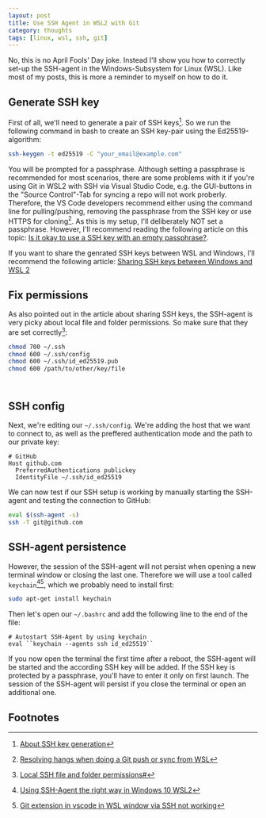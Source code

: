 ```yaml
---
layout: post
title: Use SSH Agent in WSL2 with Git
category: thoughts
tags: [linux, wsl, ssh, git]
---
```


No, this is no April Fools' Day joke. Instead I'll show you how to correctly set-up the SSH-agent in the Windows-Subsystem for Linux (WSL). Like most of my posts, this is more a reminder to myself on how to do it.

Generate SSH key
----------------

First of all, we'll need to generate a pair of SSH keys[^1]. So we run the following command in bash to create an SSH key-pair using the Ed25519-algorithm:

~~~bash
ssh-keygen -t ed25519 -C "your_email@example.com"
~~~  

You will be prompted for a passphrase. Although setting a passphrase is recommended for most scenarios, there are some problems with it if you're using Git in WSL2 with SSH via Visual Studio Code, e.g. the GUI-buttons in the "Source Control"-Tab for syncing a repo will not work proberly. Therefore, the VS Code developers recommend either using the command line for pulling/pushing, removing the passphrase from the SSH key or use HTTPS for cloning[^2].
As this is my setup, I'll deliberately NOT set a passphrase. However, I'll recommend reading the following article on this topic: [Is it okay to use a SSH key with an empty passphrase?](https://serverfault.com/questions/142959/is-it-okay-to-use-a-ssh-key-with-an-empty-passphrase/142963#142963).

If you want to share the genrated SSH keys between WSL and Windows, I'll recommend the following article: [Sharing SSH keys between Windows and WSL 2](https://devblogs.microsoft.com/commandline/sharing-ssh-keys-between-windows-and-wsl-2/)

Fix permissions
---------------

As also pointed out in the article about sharing SSH keys, the SSH-agent is very picky about local file and folder permissions. So make sure that they are set correctly[^3]:

~~~bash
chmod 700 ~/.ssh
chmod 600 ~/.ssh/config
chmod 600 ~/.ssh/id_ed25519.pub
chmod 600 /path/to/other/key/file
~~~

\
SSH config
----------

Next, we're editing our `~/.ssh/config`. We're adding the host that we want to connect to, as well as the preffered authentication mode and the path to our private key:

```text
# GitHub
Host github.com
  PreferredAuthentications publickey
  IdentityFile ~/.ssh/id_ed25519
```

We can now test if our SSH setup is working by manually starting the SSH-agent and testing the connection to GitHub:

```bash
eval $(ssh-agent -s)
ssh -T git@github.com
```

SSH-agent persistence
---------------------

However, the session of the SSH-agent will not persist when opening a new terminal window or closing the last one. Therefore we will use a tool called `keychain`[^4][^5], which we probably need to install first:

```bash
sudo apt-get install keychain
```

Then let's open our `~/.bashrc` and add the following line to the end of the file:

```text
# Autostart SSH-Agent by using keychain
eval ``keychain --agents ssh id_ed25519``
```

If you now open the terminal the first time after a reboot, the SSH-agent will be started and the according SSH key will be added. If the SSH key is protected by a passphrase, you'll have to enter it only on first launch. The session of the SSH-agent will persist if you close the terminal or open an additional one.

Footnotes
---------

[^1]: [About SSH key generation](https://docs.github.com/en/authentication/connecting-to-github-with-ssh/generating-a-new-ssh-key-and-adding-it-to-the-ssh-agent#about-ssh-key-generation)
[^2]: [Resolving hangs when doing a Git push or sync from WSL](https://code.visualstudio.com/docs/remote/troubleshooting#_resolving-hangs-when-doing-a-git-push-or-sync-from-wsl)
[^3]: [Local SSH file and folder permissions#](https://code.visualstudio.com/docs/remote/troubleshooting#_local-ssh-file-and-folder-permissions)
[^4]: [Using SSH-Agent the right way in Windows 10 WSL2](https://esc.sh/blog/ssh-agent-windows10-wsl2/)
[^5]: [Git extension in vscode in WSL window via SSH not working](https://stackoverflow.com/questions/69584056/git-extension-in-vscode-in-wsl-window-via-ssh-not-working)
